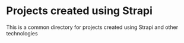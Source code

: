 # Projects created using Strapi

This is a common directory for projects created using Strapi and other technologies